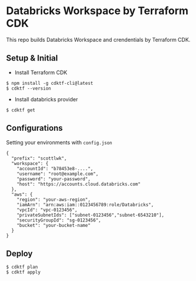 
# Databricks Workspace by Terraform CDK

This repo builds Databricks Workspace and crendentials by Terraform CDK.

## Setup & Initial

- Install Terraform CDK

```
$ npm install -g cdktf-cli@latest
$ cdktf --version
```

- Install databricks provider

```
$ cdktf get
``` 

## Configurations

Setting your environments with `config.json`

```
{
  "prefix": "scottlwk",
  "workspace": {
    "accountId": "b78453e8-....",
    "username": "root@example.com",
    "password": "your-password",
    "host": "https://accounts.cloud.databricks.com"
  },
  "aws": {
    "region": "your-aws-region",
    "iamArn": "arn:aws:iam::0123456789:role/Databricks",
    "vpcId": "vpc-0123456",
    "privateSubnetIds": ["subnet-0123456","subnet-6543210"],
    "securityGroupId": "sg-0123456",
    "bucket": "your-bucket-name"
  }
}
```

## Deploy

```
$ cdktf plan
$ cdktf apply
```

